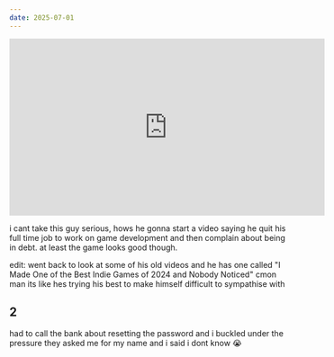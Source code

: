```yaml
---
date: 2025-07-01
---
```


<iframe width="560" height="315" src="https://www.youtube.com/embed/i_FqdEyNvEU?si=HNz1saHgGNytquHk" title="YouTube video player" frameborder="0" allow="accelerometer; autoplay; clipboard-write; encrypted-media; gyroscope; picture-in-picture; web-share" referrerpolicy="strict-origin-when-cross-origin" allowfullscreen></iframe>

i cant take this guy serious, hows he gonna start a video saying he quit his full time job to work on game development and then complain about being in debt. at least the game looks good though.

edit: went back to look at some of his old videos and he has one called "I Made One of the Best Indie Games of 2024 and Nobody Noticed" cmon man its like hes trying his best to make himself difficult to sympathise with


## 2

had to call the bank about resetting the password and i buckled under the pressure they asked me for my name and i said i dont know 😭